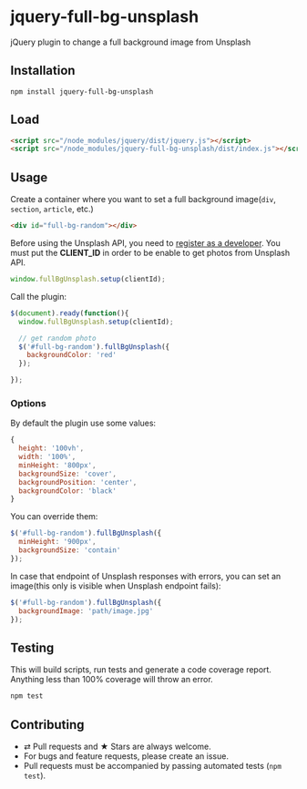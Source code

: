 # jquery-full-bg-unsplash

jQuery plugin to change a full background image from Unsplash

## Installation
```
npm install jquery-full-bg-unsplash
```

## Load
```html
<script src="/node_modules/jquery/dist/jquery.js"></script>
<script src="/node_modules/jquery-full-bg-unsplash/dist/index.js"></script>
```

## Usage
Create a container where you want to set a full background image(`div`, `section`, `article`, etc.)
```html
<div id="full-bg-random"></div>
```

Before using the Unsplash API, you need to [register as a developer](https://unsplash.com/developers).
You must put the **CLIENT_ID** in order to be enable to get photos from Unsplash API.

```js
window.fullBgUnsplash.setup(clientId);
```

Call the plugin:
```js
$(document).ready(function(){
  window.fullBgUnsplash.setup(clientId);

  // get random photo
  $('#full-bg-random').fullBgUnsplash({
    backgroundColor: 'red'
  });

});
```

### Options
By default the plugin use some values:
```js
{
  height: '100vh',
  width: '100%',
  minHeight: '800px',
  backgroundSize: 'cover',
  backgroundPosition: 'center',
  backgroundColor: 'black'
}
```

You can override them:
```js
$('#full-bg-random').fullBgUnsplash({
  minHeight: '900px',
  backgroundSize: 'contain'
});
```

In case that endpoint of Unsplash responses with errors, you can set an image(this only is visible when Unsplash endpoint fails):
```js
$('#full-bg-random').fullBgUnsplash({
  backgroundImage: 'path/image.jpg'
});
```

## Testing
This will build scripts, run tests and generate a code coverage report. Anything less than 100% coverage will throw an error.
```javascript
npm test
```

## Contributing
* ⇄ Pull requests and ★ Stars are always welcome.
* For bugs and feature requests, please create an issue.
* Pull requests must be accompanied by passing automated tests (`npm test`).

[MIT License]: https://github.com/ezavile/jquery-full-bg-unsplash/blob/master/LICENSE

